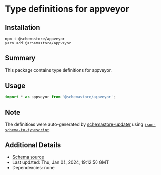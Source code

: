 # Type definitions for appveyor

## Installation

```
npm i @schemastore/appveyor
yarn add @schemastore/appveyor
```

## Summary

This package contains type definitions for appveyor.

## Usage

```ts
import * as appveyor from '@schemastore/appveyor';
```

## Note

The definitions were auto-generated by [schemastore-updater](https://github.com/ffflorian/schemastore-updater) using [`json-schema-to-typescript`](https://www.npmjs.com/package/json-schema-to-typescript).

## Additional Details

* [Schema source](https://github.com/SchemaStore/schemastore/tree/master/src/schemas/json/appveyor)
* Last updated: Thu, Jan 04, 2024, 19:12:50 GMT
* Dependencies: none
